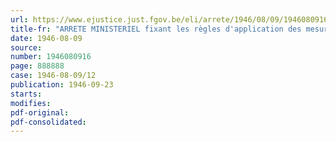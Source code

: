 ```yaml
---
url: https://www.ejustice.just.fgov.be/eli/arrete/1946/08/09/1946080916/justel
title-fr: "ARRETE MINISTERIEL fixant les règles d'application des mesures provisoires à prendre en matière de production, distribution et consommation d'énergie électrique (coupures de feeders) en cas de manque de puissance"
date: 1946-08-09
source:
number: 1946080916
page: 888888
case: 1946-08-09/12
publication: 1946-09-23
starts:
modifies:
pdf-original:
pdf-consolidated:
---
```



